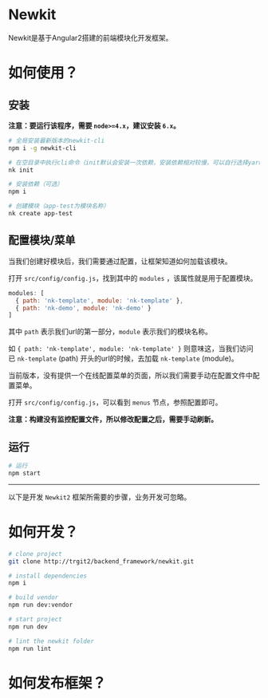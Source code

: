 # Newkit

Newkit是基于Angular2搭建的前端模块化开发框架。

# 如何使用？

## 安装

**注意：要运行该程序，需要 ``node>=4.x``，建议安装 ``6.x``。**

```bash
# 全局安装最新版本的newkit-cli
npm i -g newkit-cli

# 在空目录中执行cli命令（init默认会安装一次依赖，安装依赖相对较慢，可以自行选择yarn安装）
nk init

# 安装依赖（可选）
npm i

# 创建模块（app-test为模块名称）
nk create app-test
```

## 配置模块/菜单

当我们创建好模块后，我们需要通过配置，让框架知道如何加载该模块。

打开 ``src/config/config.js``，找到其中的 ``modules`` ，该属性就是用于配置模块。

```javascript
modules: [
  { path: 'nk-template', module: 'nk-template' },
  { path: 'nk-demo', module: 'nk-demo' }
]
```

其中 ``path`` 表示我们url的第一部分，``module`` 表示我们的模块名称。

如 ``{ path: 'nk-template', module: 'nk-template' }`` 则意味这，当我们访问已 ``nk-template`` (path) 开头的url的时候，去加载 ``nk-template`` (module)。

当前版本，没有提供一个在线配置菜单的页面，所以我们需要手动在配置文件中配置菜单。

打开 ``src/config/config.js``，可以看到 ``menus`` 节点，参照配置即可。

**注意：构建没有监控配置文件，所以修改配置之后，需要手动刷新。**

## 运行

```bash
# 运行
npm start
```

---

以下是开发 ``Newkit2`` 框架所需要的步骤，业务开发可忽略。


# 如何开发？

```bash
# clone project
git clone http://trgit2/backend_framework/newkit.git

# install dependencies
npm i

# build vendor
npm run dev:vendor

# start project
npm run dev

# lint the newkit folder
npm run lint
```

# 如何发布框架？

```bash
```